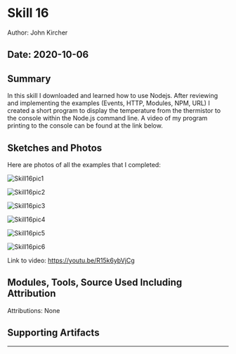#  Skill 16

Author: John Kircher

Date: 2020-10-06
-----

## Summary
In this skill I downloaded and learned how to use Nodejs. After reviewing and implementing the examples (Events, HTTP, Modules, NPM, URL) I created a short program to display the temperature from the thermistor to the console within the Node.js command line. A video of my program printing to the console can be
found at the link below.

## Sketches and Photos
Here are photos of all the examples that I completed:

![Skill16pic1](https://user-images.githubusercontent.com/50682462/95251669-deb35080-07e9-11eb-821a-896581829165.PNG)

![Skill16pic2](https://user-images.githubusercontent.com/50682462/95251678-e246d780-07e9-11eb-8d0d-3da6430be2a6.PNG)

![Skill16pic3](https://user-images.githubusercontent.com/50682462/95251688-e83cb880-07e9-11eb-9d95-63562ed29c62.PNG)

![Skill16pic4](https://user-images.githubusercontent.com/50682462/95251701-ec68d600-07e9-11eb-96cf-8899cc8f20eb.PNG)

![Skill16pic5](https://user-images.githubusercontent.com/50682462/95251713-eecb3000-07e9-11eb-9979-bd82b24235d4.PNG)

![Skill16pic6](https://user-images.githubusercontent.com/50682462/95251720-f094f380-07e9-11eb-8133-47d71902068e.PNG)


Link to video: https://youtu.be/R15k6ybVjCg

## Modules, Tools, Source Used Including Attribution
Attributions:
None

## Supporting Artifacts


-----

